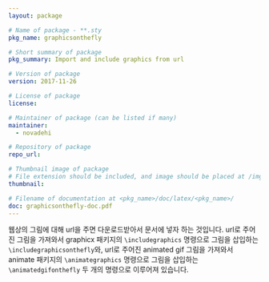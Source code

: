 ```yaml
---
layout: package

# Name of package - **.sty
pkg_name: graphicsonthefly

# Short summary of package
pkg_summary: Import and include graphics from url

# Version of package
version: 2017-11-26

# License of package
license: 

# Maintainer of package (can be listed if many)
maintainer: 
  - novadehi

# Repository of package
repo_url: 

# Thumbnail image of package
# File extension should be included, and image should be placed at /img/pkg.
thumbnail: 

# Filename of documentation at <pkg_name>/doc/latex/<pkg_name>/
doc: graphicsonthefly-doc.pdf
---
```


웹상의 그림에 대해 url을 주면 다운로드받아서 문서에 넣자 하는 것입니다. url로 주어진 그림을 가져와서 graphicx 패키지의 `\includegraphics` 명령으로 그림을 삽입하는 `\includegraphicsonthefly`와, url로 주어진 animated gif 그림을 가져와서 animate 패키지의 `\animategraphics` 명령으로 그림을 삽입하는 `\animatedgifonthefly` 두 개의 명령으로 이루어져 있습니다.
